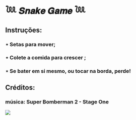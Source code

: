 # 𓆙 𝑺𝒏𝒂𝒌𝒆 𝑮𝒂𝒎𝒆 𓆙

## Instruções:

### ⋆ Setas para mover;

### ⋆ Colete a comida para crescer ;

### ⋆ Se bater em si mesmo, ou tocar na borda, perde!

## Créditos: 

### música: Super Bomberman 2 - Stage One

![](https://cdn-icons-png.flaticon.com/512/5375/5375715.png)
